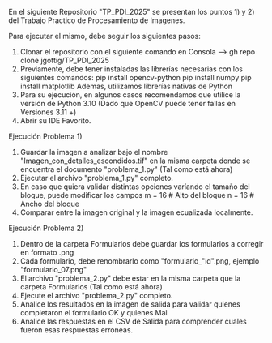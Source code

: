 En el siguiente Repositorio "TP_PDI_2025" se presentan los puntos 1) y 2) del Trabajo Practico de Procesamiento de Imagenes.

Para ejecutar el mismo, debe seguir los siguientes pasos:
  1) Clonar el repositorio con el siguiente comando en Consola --> gh repo clone jgottig/TP_PDI_2025
  2) Previamente, debe tener instaladas las librerías necesarias con los siguientes comandos:
      pip install opencv-python
      pip install numpy
      pip install matplotlib
      Ademas, utilizamos librerías nativas de Python
  3) Para su ejecución, en algunos casos recomendamos que utilice la versión de Python 3.10 (Dado que OpenCV puede tener fallas en Versiones 3.11 +)
  4) Abrir su IDE Favorito.
     
Ejecución Problema 1)
  1) Guardar la imagen a analizar bajo el nombre "Imagen_con_detalles_escondidos.tif" en la misma carpeta donde se encuentra el documento "problema_1.py" (Tal como está ahora)
  2) Ejecutar el archivo "problema_1.py" completo.
  3) En caso que quiera validar distintas opciones varíando el tamaño del bloque, puede modificar los campos
      m = 16  # Alto del bloque
      n = 16  # Ancho del bloque
  4) Comparar entre la imagen original y la imagen ecualizada localmente.

Ejecución Problema 2)
  1) Dentro de la carpeta Formularios debe guardar los formularios a corregir en formato .png
  2) Cada formulario, debe renombrarlo como "formulario_"id".png, ejemplo "formulario_07.png"
  3) El archivo "problema_2.py" debe estar en la misma carpeta que la carpeta Formularios (Tal como está ahora)
  4) Ejecute el archivo "problema_2.py" completo.
  5) Analice los resultados en la imagen de salida para validar quienes completaron el formulario OK y quienes Mal
  6) Analice las respuestas en el CSV de Salida para comprender cuales fueron esas respuestas erroneas.
